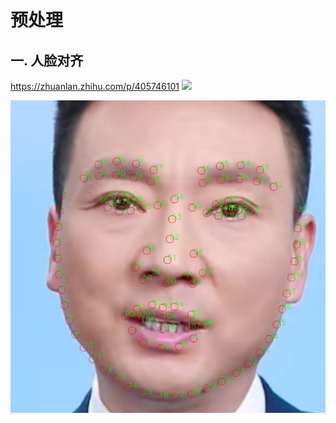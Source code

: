 # 预处理

## 一. 人脸对齐
https://zhuanlan.zhihu.com/p/405746101
![](.images/c225496c.png)


![img.png](img.png)